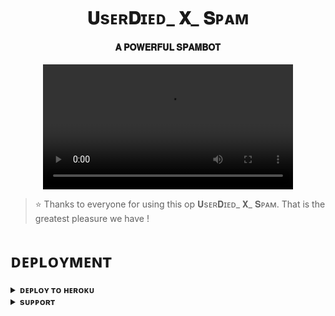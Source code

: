 <h1 align="center"><b>𝐔sᴇʀ𝐃ɪᴇᴅ_ 𝐗_ 𝐒ᴘᴀᴍ</b></h1>

<h4 align="center"> 𝐀 𝐏𝐎𝐖𝐄𝐑𝐅𝐔𝐋 𝐒𝐏𝐀𝐌𝐁𝐎𝐓</h4>

<p align="center"><a href="https://t.me/+o_hFaC6WblplYjBl"><video src="https://graph.org/%F0%9D%90%94s%E1%B4%87%CA%80%F0%9D%90%83%C9%AA%E1%B4%87%E1%B4%85-%F0%9D%90%97-%F0%9D%90%92%E1%B4%98%E1%B4%80%E1%B4%8D-07-23" width="400" controls></video></a></p>



> ⭐️ Thanks to everyone for using this op 𝐔sᴇʀ𝐃ɪᴇᴅ_ 𝐗_ 𝐒ᴘᴀᴍ. That is the greatest pleasure we have !


# ᴅᴇᴘʟᴏʏᴍᴇɴᴛ


<details>
<summary><b>ᴅᴇᴘʟᴏʏ ᴛᴏ ʜᴇʀᴏᴋᴜ</b></summary>
<br>

[![Deploy](https://www.herokucdn.com/deploy/button.svg)](https://dashboard.heroku.com/new?template=https://github.com/Tanishk352/User_Dead-)

</details>


<details>
<summary><b>sᴜᴘᴘᴏʀᴛ</b></summary>
<br>

<a href="https://t.me/+o_hFaC6WblplYjBl"><img src="https://img.shields.io/badge/Join-Telegram%20Channel-red.svg?logo=Telegram"></a>

</details>
